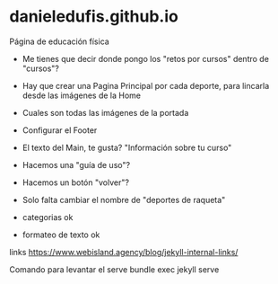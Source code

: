 # danieledufis.github.io

Página de educación física

- Me tienes que decir donde pongo los "retos por cursos" dentro de "cursos"?
- Hay que crear una Pagina Principal por cada deporte, para lincarla desde las imágenes de la Home
- Cuales son todas las imágenes de la portada
- Configurar el Footer
- El texto del Main, te gusta? "Información sobre tu curso" 
- Hacemos una "guía de uso"?
- Hacemos un botón "volver"?

- Solo falta cambiar el nombre de "deportes de raqueta"

- categorias ok
- formateo de texto ok


links
https://www.webisland.agency/blog/jekyll-internal-links/


Comando para levantar el serve
bundle exec jekyll serve